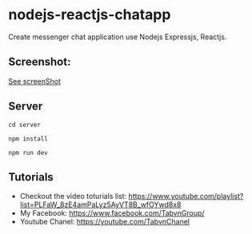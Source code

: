 # nodejs-reactjs-chatapp

Create messenger chat application use Nodejs Expressjs, Reactjs.

## Screenshot:

<a href="https://agora-file-storage-prod.s3.amazonaws.com/workplace/attachment/311687122044686839?response-content-disposition=inline%3B%20filename%3D%22Screenshot%2520from%2520December%25207%252C%25202017%25203%253A27%2520PM.png%22%3B%20filename%2A%3Dutf-8%27%27Screenshot%2520from%2520December%25207%252C%25202017%25203%253A27%2520PM.png&x-amz-security-token=FQoDYXdzEIn%2F%2F%2F%2F%2F%2F%2F%2F%2F%2FwEaDPTyeh440hVyUOBGWCK3A8eRw18joZcfuNNhVBwpDGTlPg6WI5ChAlsMsYioQgkmTxi01FJ%2FhETflFyngBF8Cr7%2Bonw7ZGU6W0UkJnfvbEN%2BgxZ9FEJ0rnKUV8jF3jxrvv7QjKFxQemH295TsRi69gKqky2EiWKeyp9QwRPDetAznyvjY0%2F4PCZj9Mzh%2BkNo3u7u7YnfapRWWh4m4JcXebwtOaaZuRKgB3S4Kaf7trmN5Lw5QS2kYU5DQmitVPdgbtjNJuJNvNS15IB10dQmCQyGseBS2RJmHqziWjpMXhHz7ahJh6juRKEZkhhg0jWkBheqSXlMAAsA0TiW4BBcNz7eHpSh51UNaxN2p5LlwEDK%2BzAF1%2FpX%2BnJCjKknM8Z%2BLrYbphHphnbUIebNWyCc9%2BTzl570VcueQp1R6f7g8M%2BNBqKZdyWm0MrSQu8y5gPyRVniAAuJr7fUDj40YXGHpIFq%2Bj80CSaLCW8iGNDolHPEBFQw2z0%2B0tQUJk%2FdXXPEcYGdtmOBnJnFF5g6wOeb55TvulbmWRLQ7%2FHm6Ko9wTE8n6HzddYvyb8H7jEBGJgFozxZejnYNOklAMPvDYVmKhRakOnnhzko0Omj0QU%3D&AWSAccessKeyId=ASIAJAJ57LHRVBC5RCRQ&Expires=1512635868&Signature=52URim5SAj0p%2B19YeRr9NNI4TBs%3D">See screenShot</a>
## Server

``` 
cd server 
```
```
npm install
```

```
npm run dev
```

## Tutorials
* Checkout the video toturials list: https://www.youtube.com/playlist?list=PLFaW_8zE4amPaLyz5AyVT8B_wfOYwd8x8
* My Facebook: https://www.facebook.com/TabvnGroup/
* Youtube Chanel: https://youtube.com/TabvnChanel

